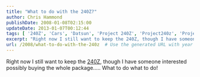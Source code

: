 ```yaml
---
title: "What to do with the 240Z?"
author: Chris Hammond
publishDate: 2008-01-08T02:15:00
updateDate: 2013-01-07T00:12:44
tags: [ '240Z', 'Cars', 'Datsun', 'Project 240Z', 'Project240z', 'Project240Zcom' ]
excerpt: "Right now I still want to keep the 240Z, though I have someone interested possibly buying the whole package..... What to do what to..."
url: /2008/what-to-do-with-the-240z  # Use the generated URL with year
---
```

Right now I still want to keep the <A class="" href="https://www.project240z.com/" mce_href="https://www.project240z.com/">240Z</A>, though I have someone interested possibly buying the whole package..... What to do what to do!
